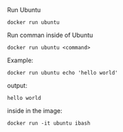 Run Ubuntu
```
docker run ubuntu
```

Run comman inside of Ubuntu
```
docker run ubuntu <command>  
```
Example: 
```
docker run ubuntu echo 'hello world' 
```
output:
```
hello world
```

inside in the image:
```
docker run -it ubuntu ibash
```